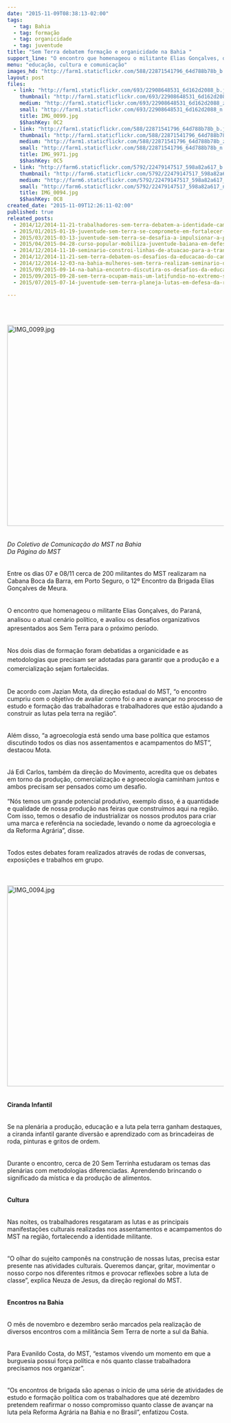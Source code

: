 ```yaml
---
date: "2015-11-09T08:38:13-02:00"
tags:
  - tag: Bahia
  - tag: formação
  - tag: organicidade
  - tag: juventude
title: "Sem Terra debatem formação e organicidade na Bahia "
support_line: "O encontro que homenageou o militante Elias Gonçalves, do Paraná, analisou o atual cenário político, e avaliou os desafios apresentados para o próximo período."
menu: "educação, cultura e comunicação"
images_hd: "http://farm1.staticflickr.com/588/22871541796_64d788b78b_b.jpg"
layout: post
files:
  - link: "http://farm1.staticflickr.com/693/22908648531_6d162d2088_b.jpg"
    thumbnail: "http://farm1.staticflickr.com/693/22908648531_6d162d2088_t.jpg"
    medium: "http://farm1.staticflickr.com/693/22908648531_6d162d2088_z.jpg"
    small: "http://farm1.staticflickr.com/693/22908648531_6d162d2088_n.jpg"
    title: IMG_0099.jpg
    $$hashKey: 0C2
  - link: "http://farm1.staticflickr.com/588/22871541796_64d788b78b_b.jpg"
    thumbnail: "http://farm1.staticflickr.com/588/22871541796_64d788b78b_t.jpg"
    medium: "http://farm1.staticflickr.com/588/22871541796_64d788b78b_z.jpg"
    small: "http://farm1.staticflickr.com/588/22871541796_64d788b78b_n.jpg"
    title: IMG_9971.jpg
    $$hashKey: 0C5
  - link: "http://farm6.staticflickr.com/5792/22479147517_598a82a617_b.jpg"
    thumbnail: "http://farm6.staticflickr.com/5792/22479147517_598a82a617_t.jpg"
    medium: "http://farm6.staticflickr.com/5792/22479147517_598a82a617_z.jpg"
    small: "http://farm6.staticflickr.com/5792/22479147517_598a82a617_n.jpg"
    title: IMG_0094.jpg
    $$hashKey: 0C8
created_date: "2015-11-09T12:26:11-02:00"
published: true
releated_posts:
  - 2014/12/2014-11-21-trabalhadores-sem-terra-debatem-a-identidade-camponesa-e-a-luta-pela-terra.md
  - 2015/01/2015-01-19-juventude-sem-terra-se-compromete-em-fortalecer-a-luta-na-bahia.md
  - 2015/03/2015-03-13-juventude-sem-terra-se-desafia-a-impulsionar-a-participacao-na-luta-pela-reforma-agraria.md
  - 2015/04/2015-04-28-curso-popular-mobiliza-juventude-baiana-em-defesa-da-transformacao-social.md
  - 2014/12/2014-11-10-seminario-constroi-linhas-de-atuacao-para-a-transicao-agroecologica-na-bahia.md
  - 2014/12/2014-11-21-sem-terra-debatem-os-desafios-da-educacao-do-campo-e-da-agroecologia.md
  - 2014/12/2014-12-03-na-bahia-mulheres-sem-terra-realizam-seminario-de-integracao.md
  - 2015/09/2015-09-14-na-bahia-encontro-discutira-os-desafios-da-educacao-do-campo.md
  - 2015/09/2015-09-28-sem-terra-ocupam-mais-um-latifundio-no-extremo-sul-da-bahia.md
  - 2015/07/2015-07-14-juventude-sem-terra-planeja-lutas-em-defesa-da-reforma-agraria-na-bahia.md

---
```

<p>&nbsp;</p>

<div>
<div>&nbsp;</div>

<div><img alt="IMG_0099.jpg" height="467" src="http://farm1.staticflickr.com/693/22908648531_6d162d2088_b.jpg" width="700" /></div>

<div>&nbsp;</div>

<div>&nbsp;</div>

<div><em>Do Coletivo de Comunica&ccedil;&atilde;o do MST na Bahia<br />
Da P&aacute;gina do MST</em></div>

<div>&nbsp;</div>

<div>&nbsp;</div>

<div>Entre os dias 07 e 08/11&nbsp;cerca de 200 militantes do MST realizaram na Cabana Boca da Barra, em Porto Seguro, o 12&ordm; Encontro da Brigada Elias Gon&ccedil;alves de Meura.</div>

<div>&nbsp;</div>

<div><br />
O encontro que<span style="line-height: 20.8px;">&nbsp;homenageou o militante Elias Gon&ccedil;alves, do Paran&aacute;, analisou</span>&nbsp;o atual cen&aacute;rio pol&iacute;tico, e avaliou&nbsp;os desafios organizativos apresentados aos Sem Terra&nbsp;para o pr&oacute;ximo per&iacute;odo.</div>

<div><br />
&nbsp;</div>

<div><span style="line-height: 20.8px;">Nos dois dias de forma&ccedil;&atilde;o foram debatidas</span><span style="line-height: 20.8px;">&nbsp;a organicidade e as metodologias que precisam ser adotadas para garantir que a produ&ccedil;&atilde;o e a comercializa&ccedil;&atilde;o sejam fortalecidas.&nbsp;</span></div>

<div>&nbsp;</div>

<div><br />
De acordo com Jazian Mota, da dire&ccedil;&atilde;o estadual do MST, &ldquo;o encontro cumpriu com o objetivo de&nbsp;avaliar&nbsp;como foi o&nbsp;ano e avan&ccedil;ar no processo de estudo e forma&ccedil;&atilde;o das trabalhadoras e trabalhadores que est&atilde;o ajudando a construir as lutas pela terra na&nbsp;regi&atilde;o&rdquo;.&nbsp;</div>

<div>&nbsp;</div>

<div>&nbsp;</div>

<div>Al&eacute;m disso, &ldquo;a agroecologia est&aacute; sendo uma base pol&iacute;tica que estamos discutindo todos os dias nos assentamentos e acampamentos do MST&rdquo;, destacou Mota.</div>

<div><br />
<br />
J&aacute; Edi Carlos, tamb&eacute;m da dire&ccedil;&atilde;o do Movimento, acredita que os debates em torno da produ&ccedil;&atilde;o, comercializa&ccedil;&atilde;o e agroecologia caminham juntos e ambos precisam ser pensados como um desafio.</div>

<div><br />
&ldquo;N&oacute;s temos um grande potencial produtivo, exemplo disso, &eacute; a quantidade e qualidade de nossa produ&ccedil;&atilde;o nas feiras que constru&iacute;mos aqui na regi&atilde;o. Com isso, temos o desafio de industrializar os nossos produtos para criar uma marca e refer&ecirc;ncia na sociedade, levando o nome da agroecologia e da Reforma Agr&aacute;ria&rdquo;, disse.</div>
</div>

<div>
<div>&nbsp;</div>

<div>
<div>&nbsp;</div>

<div>Todos estes debates foram realizados atrav&eacute;s de rodas de conversas, exposi&ccedil;&otilde;es e trabalhos em grupo.</div>

<div>&nbsp;</div>

<div>&nbsp;</div>

<div>&nbsp;</div>

<div><img alt="IMG_0094.jpg" height="467" src="http://farm6.staticflickr.com/5792/22479147517_598a82a617_b.jpg" width="700" /></div>

<div>&nbsp;</div>

<div>&nbsp;</div>

<div><strong>Ciranda Infantil</strong></div>

<div>&nbsp;</div>

<div>&nbsp;</div>

<div>Se na plen&aacute;ria a produ&ccedil;&atilde;o, educa&ccedil;&atilde;o e a luta pela terra ganham destaques, a ciranda infantil garante divers&atilde;o e aprendizado com as brincadeiras de roda, pinturas e gritos de ordem.&nbsp;</div>

<div>&nbsp;</div>

<div>&nbsp;</div>

<div>Durante o encontro, cerca de 20 Sem Terrinha estudaram os temas das plen&aacute;rias com metodologias diferenciadas. Aprendendo brincando o significado da m&iacute;stica e da produ&ccedil;&atilde;o de alimentos.&nbsp;</div>

<div>&nbsp;</div>

<div>&nbsp;</div>

<div><strong>Cultura</strong></div>

<div>&nbsp;</div>

<div>&nbsp;</div>

<div>Nas noites, os trabalhadores resgataram as lutas e as principais manifesta&ccedil;&otilde;es culturais realizadas nos assentamentos e acampamentos do MST na regi&atilde;o, fortalecendo a identidade militante.&nbsp;</div>

<div>&nbsp;</div>

<div>&nbsp;</div>

<div>&ldquo;O olhar do sujeito campon&ecirc;s na constru&ccedil;&atilde;o de nossas lutas, precisa estar presente nas atividades culturais. Queremos dan&ccedil;ar, gritar, movimentar o nosso corpo nos diferentes ritmos e provocar reflex&otilde;es sobre a luta de classe&rdquo;, explica Neuza de Jesus, da dire&ccedil;&atilde;o regional do MST.</div>

<div>&nbsp;</div>

<div>
<div>&nbsp;</div>

<div><strong>Encontros na Bahia</strong></div>

<div>&nbsp;</div>

<div>&nbsp;</div>

<div>O m&ecirc;s de novembro e dezembro ser&atilde;o marcados pela realiza&ccedil;&atilde;o de diversos encontros com a milit&acirc;ncia Sem Terra de norte a sul da Bahia.</div>

<div>&nbsp;</div>

<div>&nbsp;</div>

<div>Para Evanildo Costa, do MST, &ldquo;estamos vivendo um momento em que a burguesia possui for&ccedil;a pol&iacute;tica e n&oacute;s quanto classe trabalhadora precisamos nos organizar&rdquo;.&nbsp;</div>

<div>&nbsp;</div>

<div>&nbsp;</div>

<div>&ldquo;Os encontros de brigada s&atilde;o apenas o in&iacute;cio de uma s&eacute;rie de atividades de estudo e forma&ccedil;&atilde;o pol&iacute;tica com os trabalhadores que at&eacute; dezembro pretendem reafirmar o nosso compromisso quanto classe de avan&ccedil;ar na luta pela Reforma Agr&aacute;ria na Bahia e no Brasil&rdquo;, enfatizou Costa.</div>
</div>
</div>
</div>

<p>&nbsp;</p>
